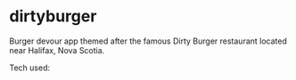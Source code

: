 # dirtyburger

Burger devour app themed after the famous Dirty Burger restaurant located near Halifax, Nova Scotia.

Tech used: 

